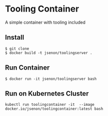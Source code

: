 # Tooling Container


A simple container with tooling included

## Install
```
$ git clone
$ docker build -t jsenon/toolingserver .
```

## Run Container

```
$ docker run -it jsenon/toolingserver bash
```

## Run on Kubernetes Cluster

```
kubectl run toolingcontainer -it  --image docker.io/jsenon/toolingcontainer:latest bash
```

